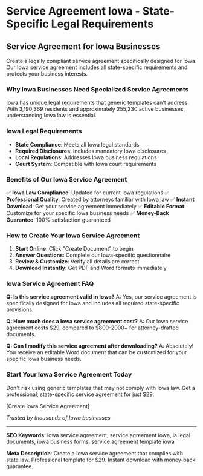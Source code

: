 # Service Agreement Iowa - State-Specific Legal Requirements

## Service Agreement for Iowa Businesses

Create a legally compliant service agreement specifically designed for Iowa. Our Iowa service agreement includes all state-specific requirements and protects your business interests.

### Why Iowa Businesses Need Specialized Service Agreements

Iowa has unique legal requirements that generic templates can't address. With 3,190,369 residents and approximately 255,230 active businesses, understanding Iowa law is essential.

### Iowa Legal Requirements

- **State Compliance**: Meets all Iowa legal standards
- **Required Disclosures**: Includes mandatory Iowa disclosures
- **Local Regulations**: Addresses Iowa business regulations
- **Court System**: Compatible with Iowa court requirements

### Benefits of Our Iowa Service Agreement

✅ **Iowa Law Compliance**: Updated for current Iowa regulations
✅ **Professional Quality**: Created by attorneys familiar with Iowa law
✅ **Instant Download**: Get your service agreement immediately
✅ **Editable Format**: Customize for your specific Iowa business needs
✅ **Money-Back Guarantee**: 100% satisfaction guaranteed

### How to Create Your Iowa Service Agreement

1. **Start Online**: Click "Create Document" to begin
2. **Answer Questions**: Complete our Iowa-specific questionnaire
3. **Review & Customize**: Verify all details are correct
4. **Download Instantly**: Get PDF and Word formats immediately

### Iowa Service Agreement FAQ

**Q: Is this service agreement valid in Iowa?**
A: Yes, our service agreement is specifically designed for Iowa and includes all required state-specific provisions.

**Q: How much does a Iowa service agreement cost?**
A: Our Iowa service agreement costs $29, compared to $800-2000+ for attorney-drafted documents.

**Q: Can I modify this service agreement after downloading?**
A: Absolutely! You receive an editable Word document that can be customized for your specific Iowa business needs.

### Start Your Iowa Service Agreement Today

Don't risk using generic templates that may not comply with Iowa law. Get a professional, state-specific service agreement for just $29.

[Create Iowa Service Agreement]

*Trusted by thousands of Iowa businesses*

---

**SEO Keywords**: iowa service agreement, service agreement iowa, ia legal documents, iowa business forms, service agreement template iowa

**Meta Description**: Create a Iowa service agreement that complies with state law. Professional template for $29. Instant download with money-back guarantee.
